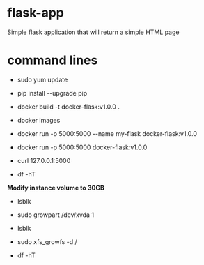 # flask-app
Simple flask application that will return a simple HTML page

# command lines
- sudo yum update
- pip install --upgrade pip
- docker build -t docker-flask:v1.0.0 .

- docker images

- docker run -p 5000:5000 --name my-flask docker-flask:v1.0.0
- docker run -p 5000:5000 docker-flask:v1.0.0

- curl 127.0.0.1:5000

- df -hT

**Modify instance volume to 30GB**

- lsblk

- sudo growpart /dev/xvda 1

- lsblk

- sudo xfs_growfs -d /

- df -hT
